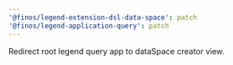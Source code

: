 ```yaml
---
'@finos/legend-extension-dsl-data-space': patch
'@finos/legend-application-query': patch
---
```


Redirect root legend query app to dataSpace creator view.